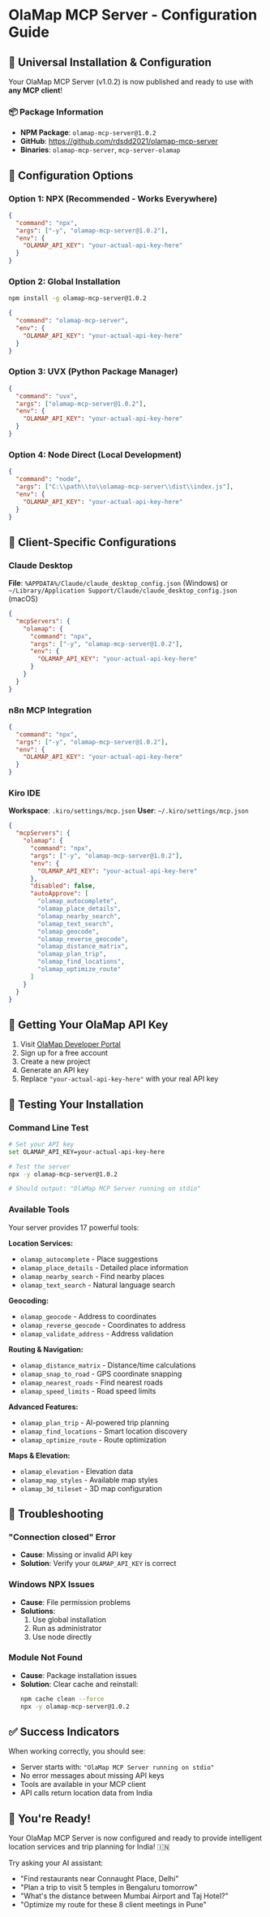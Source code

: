 # OlaMap MCP Server - Configuration Guide

## 🚀 Universal Installation & Configuration

Your OlaMap MCP Server (v1.0.2) is now published and ready to use with **any MCP client**!

### 📦 Package Information
- **NPM Package**: `olamap-mcp-server@1.0.2`
- **GitHub**: https://github.com/rdsdd2021/olamap-mcp-server
- **Binaries**: `olamap-mcp-server`, `mcp-server-olamap`

## 🔧 Configuration Options

### Option 1: NPX (Recommended - Works Everywhere)
```json
{
  "command": "npx",
  "args": ["-y", "olamap-mcp-server@1.0.2"],
  "env": {
    "OLAMAP_API_KEY": "your-actual-api-key-here"
  }
}
```

### Option 2: Global Installation
```bash
npm install -g olamap-mcp-server@1.0.2
```
```json
{
  "command": "olamap-mcp-server",
  "env": {
    "OLAMAP_API_KEY": "your-actual-api-key-here"
  }
}
```

### Option 3: UVX (Python Package Manager)
```json
{
  "command": "uvx",
  "args": ["olamap-mcp-server@1.0.2"],
  "env": {
    "OLAMAP_API_KEY": "your-actual-api-key-here"
  }
}
```

### Option 4: Node Direct (Local Development)
```json
{
  "command": "node",
  "args": ["C:\\path\\to\\olamap-mcp-server\\dist\\index.js"],
  "env": {
    "OLAMAP_API_KEY": "your-actual-api-key-here"
  }
}
```

## 🎯 Client-Specific Configurations

### Claude Desktop
**File**: `%APPDATA%/Claude/claude_desktop_config.json` (Windows) or `~/Library/Application Support/Claude/claude_desktop_config.json` (macOS)

```json
{
  "mcpServers": {
    "olamap": {
      "command": "npx",
      "args": ["-y", "olamap-mcp-server@1.0.2"],
      "env": {
        "OLAMAP_API_KEY": "your-actual-api-key-here"
      }
    }
  }
}
```

### n8n MCP Integration
```json
{
  "command": "npx",
  "args": ["-y", "olamap-mcp-server@1.0.2"],
  "env": {
    "OLAMAP_API_KEY": "your-actual-api-key-here"
  }
}
```

### Kiro IDE
**Workspace**: `.kiro/settings/mcp.json`
**User**: `~/.kiro/settings/mcp.json`

```json
{
  "mcpServers": {
    "olamap": {
      "command": "npx",
      "args": ["-y", "olamap-mcp-server@1.0.2"],
      "env": {
        "OLAMAP_API_KEY": "your-actual-api-key-here"
      },
      "disabled": false,
      "autoApprove": [
        "olamap_autocomplete",
        "olamap_place_details",
        "olamap_nearby_search",
        "olamap_text_search",
        "olamap_geocode",
        "olamap_reverse_geocode",
        "olamap_distance_matrix",
        "olamap_plan_trip",
        "olamap_find_locations",
        "olamap_optimize_route"
      ]
    }
  }
}
```

## 🔑 Getting Your OlaMap API Key

1. Visit [OlaMap Developer Portal](https://maps.olakrutrim.com/)
2. Sign up for a free account
3. Create a new project
4. Generate an API key
5. Replace `"your-actual-api-key-here"` with your real API key

## 🧪 Testing Your Installation

### Command Line Test
```bash
# Set your API key
set OLAMAP_API_KEY=your-actual-api-key-here

# Test the server
npx -y olamap-mcp-server@1.0.2

# Should output: "OlaMap MCP Server running on stdio"
```

### Available Tools
Your server provides 17 powerful tools:

**Location Services:**
- `olamap_autocomplete` - Place suggestions
- `olamap_place_details` - Detailed place information
- `olamap_nearby_search` - Find nearby places
- `olamap_text_search` - Natural language search

**Geocoding:**
- `olamap_geocode` - Address to coordinates
- `olamap_reverse_geocode` - Coordinates to address
- `olamap_validate_address` - Address validation

**Routing & Navigation:**
- `olamap_distance_matrix` - Distance/time calculations
- `olamap_snap_to_road` - GPS coordinate snapping
- `olamap_nearest_roads` - Find nearest roads
- `olamap_speed_limits` - Road speed limits

**Advanced Features:**
- `olamap_plan_trip` - AI-powered trip planning
- `olamap_find_locations` - Smart location discovery
- `olamap_optimize_route` - Route optimization

**Maps & Elevation:**
- `olamap_elevation` - Elevation data
- `olamap_map_styles` - Available map styles
- `olamap_3d_tileset` - 3D map configuration

## 🐛 Troubleshooting

### "Connection closed" Error
- **Cause**: Missing or invalid API key
- **Solution**: Verify your `OLAMAP_API_KEY` is correct

### Windows NPX Issues
- **Cause**: File permission problems
- **Solutions**:
  1. Use global installation
  2. Run as administrator
  3. Use node directly

### Module Not Found
- **Cause**: Package installation issues
- **Solution**: Clear cache and reinstall:
  ```bash
  npm cache clean --force
  npx -y olamap-mcp-server@1.0.2
  ```

## ✅ Success Indicators

When working correctly, you should see:
- Server starts with: `"OlaMap MCP Server running on stdio"`
- No error messages about missing API keys
- Tools are available in your MCP client
- API calls return location data from India

## 🎉 You're Ready!

Your OlaMap MCP Server is now configured and ready to provide intelligent location services and trip planning for India! 🇮🇳

Try asking your AI assistant:
- "Find restaurants near Connaught Place, Delhi"
- "Plan a trip to visit 5 temples in Bengaluru tomorrow"
- "What's the distance between Mumbai Airport and Taj Hotel?"
- "Optimize my route for these 8 client meetings in Pune"